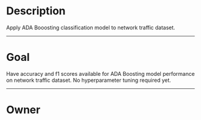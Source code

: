 # Description

Apply ADA Booosting classification model to network traffic dataset.

---

# Goal

Have accuracy and f1 scores available for ADA Boosting model performance
on network traffic dataset.  No hyperparameter tuning required yet.

---

# Owner

